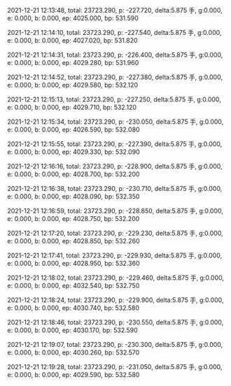2021-12-21 12:13:48, total: 23723.290, p: -227.720, delta:5.875 手, g:0.000, e: 0.000, b: 0.000, ep: 4025.000, bp: 531.590

2021-12-21 12:14:10, total: 23723.290, p: -227.540, delta:5.875 手, g:0.000, e: 0.000, b: 0.000, ep: 4027.020, bp: 531.820

2021-12-21 12:14:31, total: 23723.290, p: -226.400, delta:5.875 手, g:0.000, e: 0.000, b: 0.000, ep: 4029.280, bp: 531.960

2021-12-21 12:14:52, total: 23723.290, p: -227.380, delta:5.875 手, g:0.000, e: 0.000, b: 0.000, ep: 4029.580, bp: 532.120

2021-12-21 12:15:13, total: 23723.290, p: -227.250, delta:5.875 手, g:0.000, e: 0.000, b: 0.000, ep: 4029.710, bp: 532.120

2021-12-21 12:15:34, total: 23723.290, p: -230.050, delta:5.875 手, g:0.000, e: 0.000, b: 0.000, ep: 4026.590, bp: 532.080

2021-12-21 12:15:55, total: 23723.290, p: -227.390, delta:5.875 手, g:0.000, e: 0.000, b: 0.000, ep: 4029.330, bp: 532.090

2021-12-21 12:16:16, total: 23723.290, p: -228.900, delta:5.875 手, g:0.000, e: 0.000, b: 0.000, ep: 4028.700, bp: 532.200

2021-12-21 12:16:38, total: 23723.290, p: -230.710, delta:5.875 手, g:0.000, e: 0.000, b: 0.000, ep: 4028.090, bp: 532.350

2021-12-21 12:16:59, total: 23723.290, p: -228.850, delta:5.875 手, g:0.000, e: 0.000, b: 0.000, ep: 4028.750, bp: 532.200

2021-12-21 12:17:20, total: 23723.290, p: -229.230, delta:5.875 手, g:0.000, e: 0.000, b: 0.000, ep: 4028.850, bp: 532.260

2021-12-21 12:17:41, total: 23723.290, p: -229.930, delta:5.875 手, g:0.000, e: 0.000, b: 0.000, ep: 4028.950, bp: 532.360

2021-12-21 12:18:02, total: 23723.290, p: -229.460, delta:5.875 手, g:0.000, e: 0.000, b: 0.000, ep: 4032.540, bp: 532.750

2021-12-21 12:18:24, total: 23723.290, p: -229.900, delta:5.875 手, g:0.000, e: 0.000, b: 0.000, ep: 4030.740, bp: 532.580

2021-12-21 12:18:46, total: 23723.290, p: -230.550, delta:5.875 手, g:0.000, e: 0.000, b: 0.000, ep: 4030.170, bp: 532.590

2021-12-21 12:19:07, total: 23723.290, p: -230.300, delta:5.875 手, g:0.000, e: 0.000, b: 0.000, ep: 4030.260, bp: 532.570

2021-12-21 12:19:28, total: 23723.290, p: -231.050, delta:5.875 手, g:0.000, e: 0.000, b: 0.000, ep: 4029.590, bp: 532.580